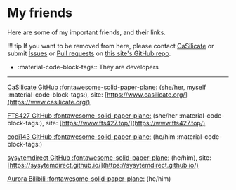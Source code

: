 # My friends

Here are some of my important friends, and their links. 

!!! tip 
    If you want to be removed from here, please contact [CaSilicate](https://github.com/CaSilicate-dev/) or submit [Issues](https://github.com/CaSilicate-dev/casilicate-site/issues) or [Pull requests](https://github.com/CaSilicate-dev/casilicate-site/pulls) on [this site's GitHub repo](https://github.com/CaSilicate-dev/casilicate-site).

- :material-code-block-tags:: They are developers

---

[CaSilicate GitHub :fontawesome-solid-paper-plane:](https://github.com/CaSilicate-dev) (she/her, myself :material-code-block-tags:), site: [https://www.casilicate.org/](https://www.casilicate.org/)

[FTS427 GitHub :fontawesome-solid-paper-plane:](https://github.com/FTS427) (she/her :material-code-block-tags:), site: [https://www.fts427.top/](https://www.fts427.top/)

[copi143 GitHub :fontawesome-solid-paper-plane:](https://github.com/copi143) (he/him :material-code-block-tags:)

[sysytemdirect GitHub :fontawesome-solid-paper-plane:](https://github.com/sysytemdirect) (he/him), site: [https://sysytemdirect.github.io/](https://sysytemdirect.github.io/)

[Aurora Bilibili :fontawesome-solid-paper-plane:](https://space.bilibili.com/1537914552) (he/him)
